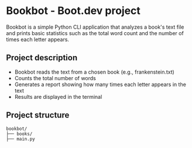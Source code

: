 # Bookbot - Boot.dev project

Bookbot is a simple Python CLI application that analyzes a book's text file and prints basic statistics such as the total word count and the number of times each letter appears.

## Project description

* Bookbot reads the text from a chosen book (e.g., frankenstein.txt)
* Counts the total number of words
* Generates a report showing how many times each letter appears in the text
* Results are displayed in the terminal

## Project structure

```
bookbot/
├── books/
├── main.py
```
